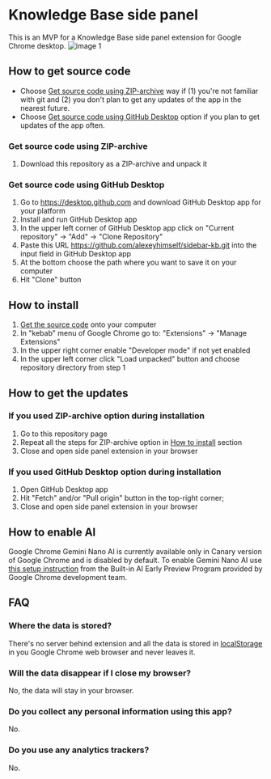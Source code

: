 # Knowledge Base side panel
This is an MVP for a Knowledge Base side panel extension for Google Chrome desktop.
![image 1](https://www.dropbox.com/scl/fi/6oawjuimjxr402kpgdhxh/Screenshot-at-Aug-13-19-12-32.png?rlkey=z8q8vv9p0in91lsjelqg1fmf7&raw=1)


## How to get source code
* Choose [Get source code using ZIP-archive](#get-source-code-using-zip-archive) way if (1) you're not familiar with git and (2) you don't plan to get any updates of the app in the nearest future.
* Choose [Get source code using GitHub Desktop](#get-source-code-using-github-desktop) option if you plan to get updates of the app often.

### Get source code using ZIP-archive
1. Download this repository as a ZIP-archive and unpack it

### Get source code using GitHub Desktop
1. Go to https://desktop.github.com and download GitHub Desktop app for your platform
2. Install and run GitHub Desktop app
3. In the upper left corner of GitHub Desktop app click on "Current repository" → "Add" → "Clone Repository"
4. Paste this URL https://github.com/alexeyhimself/sidebar-kb.git into the input field in GitHub Desktop app
5. At the bottom choose the path where you want to save it on your computer
6. Hit "Clone" button


## How to install
1. [Get the source code](#how-to-get-source-code) onto your computer
2. In "kebab" menu of Google Chrome go to: "Extensions" → "Manage Extensions"
3. In the upper right corner enable "Developer mode" if not yet enabled
4. In the upper left corner click "Load unpacked" button and choose repository directory from step 1


## How to get the updates
### If you used ZIP-archive option during installation
1. Go to this repository page
2. Repeat all the steps for ZIP-archive option in [How to install](#how-to-install) section 
3. Close and open side panel extension in your browser

### If you used GitHub Desktop option during installation
1. Open GitHub Desktop app
2. Hit "Fetch" and/or "Pull origin" button in the top-right corner;
3. Close and open side panel extension in your browser


## How to enable AI
Google Chrome Gemini Nano AI is currently available only in Canary version of Google Chrome and is disabled by default. To enable Gemini Nano AI use [this setup instruction](https://docs.google.com/document/d/1VG8HIyz361zGduWgNG7R_R8Xkv0OOJ8b5C9QKeCjU0c/edit#heading=h.5s2qlonhpm36) from the Built-in AI Early Preview Program provided by Google Chrome development team.


## FAQ
### Where the data is stored?
There's no server behind extension and all the data is stored in [localStorage](https://developer.mozilla.org/en-US/docs/Web/API/Window/localStorage) in you Google Chrome web browser and never leaves it.

### Will the data disappear if I close my browser?
No, the data will stay in your browser.

### Do you collect any personal information using this app?
No.

### Do you use any analytics trackers?
No.
